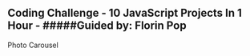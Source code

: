 ## Coding Challenge - 10 JavaScript Projects In 1 Hour - #####Guided by: Florin Pop

Photo Carousel















































